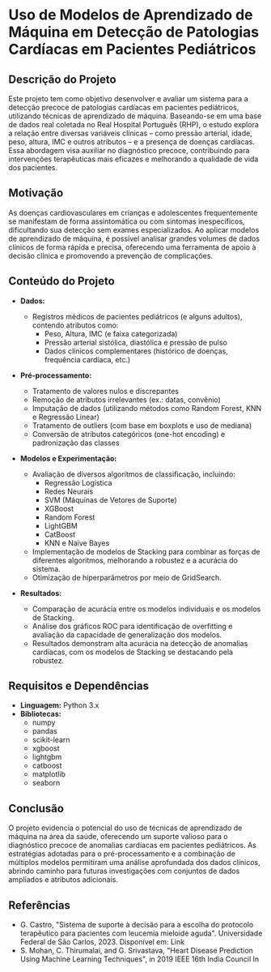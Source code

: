 # Uso de Modelos de Aprendizado de Máquina em Detecção de Patologias Cardíacas em Pacientes Pediátricos

## Descrição do Projeto

Este projeto tem como objetivo desenvolver e avaliar um sistema para a detecção precoce de patologias cardíacas em pacientes pediátricos, utilizando técnicas de aprendizado de máquina. Baseando-se em uma base de dados real coletada no Real Hospital Português (RHP), o estudo explora a relação entre diversas variáveis clínicas – como pressão arterial, idade, peso, altura, IMC e outros atributos – e a presença de doenças cardíacas. Essa abordagem visa auxiliar no diagnóstico precoce, contribuindo para intervenções terapêuticas mais eficazes e melhorando a qualidade de vida dos pacientes.

## Motivação

As doenças cardiovasculares em crianças e adolescentes frequentemente se manifestam de forma assintomática ou com sintomas inespecíficos, dificultando sua detecção sem exames especializados. Ao aplicar modelos de aprendizado de máquina, é possível analisar grandes volumes de dados clínicos de forma rápida e precisa, oferecendo uma ferramenta de apoio à decisão clínica e promovendo a prevenção de complicações.

## Conteúdo do Projeto

- **Dados:**
  - Registros médicos de pacientes pediátricos (e alguns adultos), contendo atributos como:
    - Peso, Altura, IMC (e faixa categorizada)
    - Pressão arterial sistólica, diastólica e pressão de pulso
    - Dados clínicos complementares (histórico de doenças, frequência cardíaca, etc.)

- **Pré-processamento:**
  - Tratamento de valores nulos e discrepantes
  - Remoção de atributos irrelevantes (ex.: datas, convênio)
  - Imputação de dados (utilizando métodos como Random Forest, KNN e Regressão Linear)
  - Tratamento de outliers (com base em boxplots e uso de mediana)
  - Conversão de atributos categóricos (one-hot encoding) e padronização das classes

- **Modelos e Experimentação:**
  - Avaliação de diversos algoritmos de classificação, incluindo:
    - Regressão Logística
    - Redes Neurais
    - SVM (Máquinas de Vetores de Suporte)
    - XGBoost
    - Random Forest
    - LightGBM
    - CatBoost
    - KNN e Naïve Bayes
  - Implementação de modelos de Stacking para combinar as forças de diferentes algoritmos, melhorando a robustez e a acurácia do sistema.
  - Otimização de hiperparâmetros por meio de GridSearch.

- **Resultados:**
  - Comparação de acurácia entre os modelos individuais e os modelos de Stacking.
  - Análise dos gráficos ROC para identificação de overfitting e avaliação da capacidade de generalização dos modelos.
  - Resultados demonstram alta acurácia na detecção de anomalias cardíacas, com os modelos de Stacking se destacando pela robustez.

## Requisitos e Dependências

- **Linguagem:** Python 3.x
- **Bibliotecas:**  
  - numpy  
  - pandas  
  - scikit-learn  
  - xgboost  
  - lightgbm  
  - catboost  
  - matplotlib  
  - seaborn  

## Conclusão
O projeto evidencia o potencial do uso de técnicas de aprendizado de máquina na área da saúde, oferecendo um suporte valioso para o diagnóstico precoce de anomalias cardíacas em pacientes pediátricos. As estratégias adotadas para o pré-processamento e a combinação de múltiplos modelos permitiram uma análise aprofundada dos dados clínicos, abrindo caminho para futuras investigações com conjuntos de dados ampliados e atributos adicionais.

## Referências
- G. Castro, "Sistema de suporte à decisão para a escolha do protocolo terapêutico para pacientes com leucemia mieloide aguda". Universidade Federal de São Carlos, 2023. Disponível em: Link
- S. Mohan, C. Thirumalai, and G. Srivastava, "Heart Disease Prediction Using Machine Learning Techniques", in 2019 IEEE 16th India Council In
